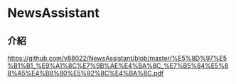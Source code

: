 # NewsAssistant
## 介紹
https://github.com/y88022/NewsAssistant/blob/master/%E5%8D%97%E5%B1%B1_%E9%A1%8C%E7%9B%AE%E4%BA%8C_%E7%B5%84%E5%88%A5%E4%B8%80%E5%92%8C%E4%BA%8C.pdf
